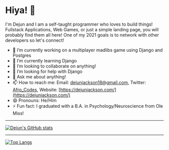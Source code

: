 # Hiya! 👋

I'm Dejun and I am a self-taught programmer who loves to build things! Fullstack Applications, Web Games, or just a simple landing page, you will probably find them all here! One of my 2021 goals is to network with other developers so let's connect!

- 🔭 I’m currently working on a multiplayer madlibs game using Django and Postgres
- 🌱 I’m currently learning Django
- 👯 I’m looking to collaborate on anything!
- 🤔 I’m looking for help with Django
- 💬 Ask me about anything!
- 📫 How to reach me: Email: dejunjackson18@gmail.com, Twitter: [Afro_Codes](https://twitter.com/Afro_codes), Website: [https://dejunjackson.com/](https://dejunjackson.com/)
- 😄 Pronouns: He/Him
- ⚡ Fun fact: I graduated with a B.A. in Psychology/Neuroscience from Ole Miss!

---

[![Dejun's GitHub stats](https://github-readme-stats.vercel.app/api?username=DejunJackson)](https://github.com/DejunJackson)


---


[![Top Langs](https://github-readme-stats.vercel.app/api/top-langs/?username=DejunJackson&layout=compact)](https://github.com/DejunJackson)

